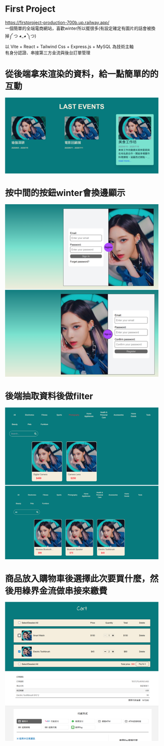 # First Project  
https://firstproject-production-700b.up.railway.app/  
一個簡單的全端電商網站，喜歡winter所以擺很多(有設定確定有圖片的話會被換掉༼ つ ◕_◕ ༽つ)  
以 Vite + React + Tailwind Css + Express.js + MySQL 為技術主軸  
有身分認證、串接第三方金流與後台訂單管理  
  
# 從後端拿來渲染的資料，給一點簡單的的互動  
![hoverEventCard](./readmeImg/hoverEventCard.png) 
  
# 按中間的按鈕winter會換邊顯示  
![signIn](./readmeImg/signIn.png)  
![signUp](./readmeImg/signUp.png)  
  
# 後端抽取資料後做filter  
![productFilter](./readmeImg/productFilter.png)  
![productSearch](./readmeImg/productSearch.png)

# 商品放入購物車後選擇此次要買什麼，然後用綠界金流做串接來繳費
![cart](./readmeImg/cart.png)  
![ECPay](./readmeImg/ECPay.png)

